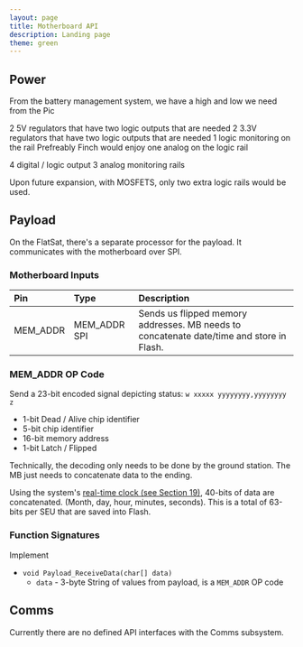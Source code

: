 ```yaml
---
layout: page
title: Motherboard API
description: Landing page
theme: green
---
```


## Power

From the battery management system, we have a high and low we need from the Pic 

2 5V regulators that have two logic outputs that are needed
2 3.3V regulators that have two logic outputs that are needed
1 logic monitoring on the rail
Prefreably Finch would enjoy one analog on the logic rail

4 digital / logic output
3 analog monitoring rails

Upon future expansion, with MOSFETS, only two extra logic rails would be used.

## Payload

On the FlatSat, there's a separate processor for the payload. It communicates with the motherboard over SPI.

### Motherboard Inputs

| Pin  | Type | Description |
| :--- | :--- | :---        |
| MEM_ADDR  | MEM_ADDR SPI  | Sends us flipped memory addresses. MB needs to concatenate date/time and store in Flash. |


### MEM_ADDR OP Code
Send a 23-bit encoded signal depicting status:
`w xxxxx yyyyyyyy,yyyyyyyy z`

* 1-bit Dead / Alive chip identifier
* 5-bit chip identifier
* 16-bit memory address
* 1-bit Latch / Flipped

Technically, the decoding only needs to be done by the ground station. The MB just needs to concatenate data to the ending.

Using the system's [real-time clock (see Section 19)](http://ww1.microchip.com/downloads/en/DeviceDoc/39905e.pdf), 40-bits of data are concatenated. (Month, day, hour, minutes, seconds). This is a total of 63-bits per SEU that are saved into Flash.

### Function Signatures

Implement
* `void Payload_ReceiveData(char[] data)`
    * `data` - 3-byte String of values from payload, is a `MEM_ADDR` OP code
    
## Comms
Currently there are no defined API interfaces with the Comms subsystem.